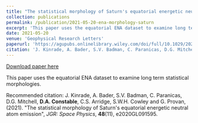 ```yaml
---
title: "The statistical morphology of Saturn's equatorial energetic neutral atom emission"
collection: publications
permalink: /publication/2021-05-20-ena-morphology-saturn
excerpt: 'This paper uses the equatorial ENA dataset to examine long term statistical morphologies.'
date: 2021-05-20
venue: 'Geophysical Research Letters'
paperurl: 'https://agupubs.onlinelibrary.wiley.com/doi/full/10.1029/2020GL091595'
citation: 'J. Kinrade, A. Bader, S.V. Badman, C. Paranicas, D.G. Mitchell, <b>D.A. Constable</b>, C.S. Arridge, S.W.H. Cowley and G. Provan, (2021). &amp;quot;The statistical morphology of Saturn&apos;s equatorial energetic neutral atom emission&amp;quot;, <i>JGR: Space Physics</i>, <b>48</b>(11), e2020GL091595.'
---
```


<a href='https://agupubs.onlinelibrary.wiley.com/doi/full/10.1029/2020GL091595'>Download paper here</a>

This paper uses the equatorial ENA dataset to examine long term statistical morphologies.

Recommended citation: J. Kinrade, A. Bader, S.V. Badman, C. Paranicas, D.G. Mitchell, <b>D.A. Constable</b>, C.S. Arridge, S.W.H. Cowley and G. Provan, (2021). &quot;The statistical morphology of Saturn's equatorial energetic neutral atom emission&quot;, <i>JGR: Space Physics</i>, <b>48</b>(11), e2020GL091595.